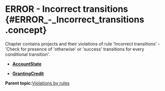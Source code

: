# ERROR - Incorrect transitions {#ERROR_-_Incorrect_transitions .concept}

Chapter contains projects and their violations of rule 'Incorrect transitions' - 'Check for presence of 'otherwise' or 'success' transitions for every conditional transition'.

-   **[AccountState](../../../../../modules/demo_Enterprise/dita/qa/rules/Incorrect_transitions/violation1.md)**  

-   **[GrantingCredit](../../../../../modules/demo_Enterprise/dita/qa/rules/Incorrect_transitions/violation2.md)**  


**Parent topic:**[Violations by rules](../../../../../modules/demo_Enterprise/dita/qa/common/violationsByRules.md)

